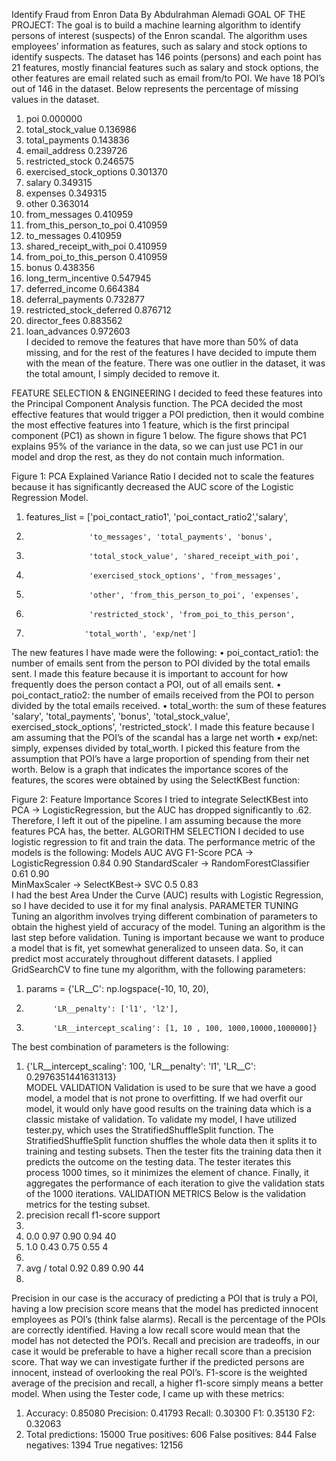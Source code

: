 Identify Fraud from Enron Data
By Abdulrahman Alemadi
GOAL OF THE PROJECT:
The goal is to build a machine learning algorithm to identify persons of interest (suspects) of the Enron scandal. The algorithm uses employees’ information as features, such as salary and stock options to identify suspects. The dataset has 146 points (persons) and each point has 21 features, mostly financial features such as salary and stock options, the other features are email related such as email from/to POI. We have 18 POI’s out of 146 in the dataset.
Below represents the percentage of missing values in the dataset.
1.	poi                          0.000000  
2.	total_stock_value            0.136986  
3.	total_payments               0.143836  
4.	email_address                0.239726  
5.	restricted_stock             0.246575  
6.	exercised_stock_options      0.301370  
7.	salary                       0.349315  
8.	expenses                     0.349315  
9.	other                        0.363014  
10.	from_messages                0.410959  
11.	from_this_person_to_poi      0.410959  
12.	to_messages                  0.410959  
13.	shared_receipt_with_poi      0.410959  
14.	from_poi_to_this_person      0.410959  
15.	bonus                        0.438356  
16.	long_term_incentive          0.547945  
17.	deferred_income              0.664384  
18.	deferral_payments            0.732877  
19.	restricted_stock_deferred    0.876712  
20.	director_fees                0.883562  
21.	loan_advances                0.972603  
I decided to remove the features that have more than 50% of data missing, and for the rest of the features I have decided to impute them with the mean of the feature. There was one outlier in the dataset, it was the total amount, I simply decided to remove it.



FEATURE SELECTION & ENGINEERING
I decided to feed these features into the Principal Component Analysis function. The PCA decided the most effective features that would trigger a POI prediction, then it would combine the most effective features into 1 feature, which is the first principal component (PC1) as shown in figure 1 below. The figure shows that PC1 explains 95% of the variance in the data, so we can just use PC1 in our model and drop the rest, as they do not contain much information.

Figure 1: PCA Explained Variance Ratio
I decided not to scale the features because it has significantly decreased the AUC score of the Logistic Regression Model.
1.	features_list = ['poi_contact_ratio1', 'poi_contact_ratio2','salary',   
2.	                 'to_messages', 'total_payments', 'bonus',   
3.	                 'total_stock_value', 'shared_receipt_with_poi',  
4.	                 'exercised_stock_options', 'from_messages',  
5.	                 'other', 'from_this_person_to_poi', 'expenses',   
6.	                 'restricted_stock', 'from_poi_to_this_person',   
7.	                'total_worth', 'exp/net']  
The new features I have made were the following:
•	poi_contact_ratio1: the number of emails sent from the person to POI divided by the total emails sent. I made this feature because it is important to account for how frequently does the person contact a POI, out of all emails sent.
•	poi_contact_ratio2: the number of emails received from the POI to person divided by the total emails received.
•	total_worth: the sum of these features 'salary', 'total_payments', 'bonus', 'total_stock_value', exercised_stock_options', 'restricted_stock'. I made this feature because I am assuming that the POI’s of the scandal has a large net worth
•	exp/net: simply, expenses divided by total_worth. I picked this feature from the assumption that POI’s have a large proportion of spending from their net worth.
Below is a graph that indicates the importance scores of the features, the scores were obtained by using the SelectKBest function:

Figure 2: Feature Importance Scores
I tried to integrate SelectKBest into PCA -> LogisticRegression, but the AUC has dropped significantly to .62. Therefore, I left it out of the pipeline. I am assuming because the more features PCA has, the better.
ALGORITHM SELECTION
I decided to use logistic regression to fit and train the data. The performance metric of the models is the following:
Models	AUC	AVG F1-Score
PCA -> LogisticRegression	0.84	0.90
StandardScaler -> RandomForestClassifier	0.61	0.90        
MinMaxScaler -> SelectKBest-> SVC 	0.5	0.83        
I had the best Area Under the Curve (AUC) results with Logistic Regression, so I have decided to use it for my final analysis.
PARAMETER TUNING
Tuning an algorithm involves trying different combination of parameters to obtain the highest yield of accuracy of the model. Tuning an algorithm is the last step before validation. Tuning is important because we want to produce a model that is fit, yet somewhat generalized to unseen data. So, it can predict most accurately throughout different datasets.
I applied GridSearchCV to fine tune my algorithm, with the following parameters:
1.	params = {'LR__C': np.logspace(-10, 10, 20),  
2.	         'LR__penalty': ['l1', 'l2'],  
3.	         'LR__intercept_scaling': [1, 10 , 100, 1000,10000,1000000]}
The best combination of parameters is the following:
1.	{'LR__intercept_scaling': 100, 'LR__penalty': 'l1', 'LR__C': 0.2976351441631313}  
MODEL VALIDATION
Validation is used to be sure that we have a good model, a model that is not prone to overfitting. If we had overfit our model, it would only have good results on the training data which is a classic mistake of validation.
To validate my model, I have utilized tester.py, which uses the StratifiedShuffleSplit function. The StratifiedShuffleSplit function shuffles the whole data then it splits it to training and testing subsets. Then the tester fits the training data then it predicts the outcome on the testing data. The tester iterates this process 1000 times, so it minimizes the element of chance. Finally, it aggregates the performance of each iteration to give the validation stats of the 1000 iterations.
VALIDATION METRICS
Below is the validation metrics for the testing subset.
5.	precision  recall  f1-score   support  
6.	  
7.	  0.0       0.97      0.90      0.94        40  
8.	  1.0       0.43      0.75      0.55         4  
9.	  
10.	avg / total       0.92      0.89      0.90        44  
11.	  
Precision in our case is the accuracy of predicting a POI that is truly a POI, having a low precision score means that the model has predicted innocent employees as POI’s (think false alarms). Recall is the percentage of the POIs are correctly identified. Having a low recall score would mean that the model has not detected the POI’s. Recall and precision are tradeoffs, in our case it would be preferable to have a higher recall score than a precision score. That way we can investigate further if the predicted persons are innocent, instead of overlooking the real POI’s. F1-score is the weighted average of the precision and recall, a higher f1-score simply means a better model.
When using the Tester code, I came up with these metrics:
1.	Accuracy: 0.85080   Precision: 0.41793  Recall: 0.30300 F1: 0.35130 F2: 0.32063  
2.	Total predictions: 15000    True positives:  606    False positives:  844              False negatives: 1394   True negatives: 12156  
